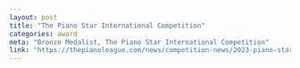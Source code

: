 ```yaml
---
layout: post
title: "The Piano Star International Competition"
categories: award
meta: "Bronze Medalist, The Piano Star International Competition"
link: "https://thepianoleague.com/news/competition-news/2023-piano-star-international-competition-announces-winners/"
---
```



